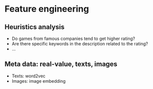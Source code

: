 # Feature engineering

## Heuristics analysis 
* Do games from famous companies tend to get higher rating?
* Are there specific keywords in the description related to the rating? 
* ...

## Meta data: real-value, texts, images
* Texts: word2vec
* Images: image embedding

